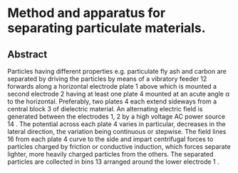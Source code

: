 # Method and apparatus for separating particulate materials.

## Abstract
Particles having different properties e.g. particulate fly ash and carbon are separated by driving the particles by means of a vibratory feeder 12 forwards along a horizontal electrode plate 1 above which is mounted a second electrode 2 having at least one plate 4 mounted at an acute angle α to the horizontal. Preferably, two plates 4 each extend sideways from a central block 3 of dielectric material. An alternating electric field is generated between the electrodes 1, 2 by a high voltage AC power source 14 . The potential across each plate 4 varies in particular, decreases in the lateral direction, the variation being continuous or stepwise. The field lines 16 from each plate 4 curve to the side and impart centrifugal forces to particles charged by friction or conductive induction, which forces separate lighter, more heavily charged particles from the others. The separated particles are collected in bins 13 arranged around the lower electrode 1 .